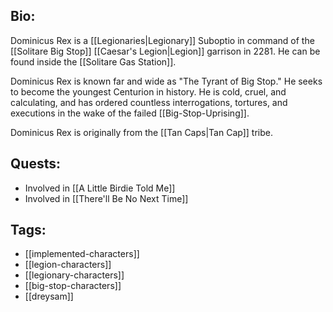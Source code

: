 ## Bio:

Dominicus Rex is a [[Legionaries|Legionary]] Suboptio in command of the [[Solitare Big Stop]] [[Caesar's Legion|Legion]] garrison in 2281. He can be found inside the [[Solitare Gas Station]].

Dominicus Rex is known far and wide as "The Tyrant of Big Stop." He seeks to become the youngest Centurion in history. He is cold, cruel, and calculating, and has ordered countless interrogations, tortures, and executions in the wake of the failed [[Big-Stop-Uprising]].

Dominicus Rex is originally from the [[Tan Caps|Tan Cap]] tribe.

## Quests:

- Involved in [[A Little Birdie Told Me]]
- Involved in [[There'll Be No Next Time]]

## Tags:

- [[implemented-characters]]
- [[legion-characters]]
- [[legionary-characters]]
- [[big-stop-characters]]
- [[dreysam]]